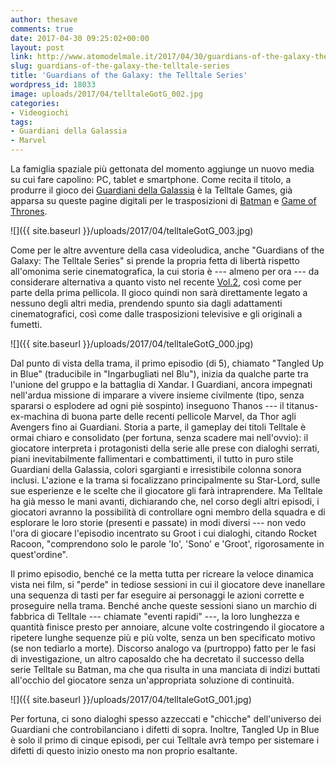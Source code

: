 ```yaml
---
author: thesave
comments: true
date: 2017-04-30 09:25:02+00:00
layout: post
link: http://www.atomodelmale.it/2017/04/30/guardians-of-the-galaxy-the-telltale-series/
slug: guardians-of-the-galaxy-the-telltale-series
title: 'Guardians of the Galaxy: the Telltale Series'
wordpress_id: 18033
image: uploads/2017/04/telltaleGotG_002.jpg
categories:
- Videogiochi
tags:
- Guardiani della Galassia
- Marvel
---
```


La famiglia spaziale più gettonata del momento aggiunge un nuovo media su cui fare capolino: PC, tablet e smartphone. Come recita il titolo, a produrre il gioco dei [Guardiani della Galassia](/2014/10/26/i-guardiani-della-galassia/) è la Telltale Games, già apparsa su queste pagine digitali per le trasposizioni di [Batman](/2016/08/25/batman-the-telltale-series/) e [Game of Thrones](/2016/08/25/batman-the-telltale-series/).

![]({{ site.baseurl }}/uploads/2017/04/telltaleGotG_003.jpg)

Come per le altre avventure della casa videoludica, anche "Guardians of the Galaxy: The Telltale Series" si prende la propria fetta di libertà rispetto all'omonima serie cinematografica, la cui storia è --- almeno per ora --- da considerare alternativa a quanto visto nel recente [Vol.2](/2017/04/27/guardiani-della-galassia-vol-2/), così come per parte della prima pellicola. Il gioco quindi non sarà direttamente legato a nessuno degli altri media, prendendo spunto sia dagli adattamenti cinematografici, così come dalle trasposizioni televisive e gli originali a fumetti.

![]({{ site.baseurl }}/uploads/2017/04/telltaleGotG_000.jpg)

Dal punto di vista della trama, il primo episodio (di 5), chiamato "Tangled Up in Blue" (traducibile in "Ingarbugliati nel Blu"), inizia da qualche parte tra l'unione del gruppo e la battaglia di Xandar. I Guardiani, ancora impegnati nell'ardua missione di imparare a vivere insieme civilmente (tipo, senza spararsi o esplodere ad ogni piè sospinto) inseguono Thanos --- il titanus-ex-machina di buona parte delle recenti pellicole Marvel, da Thor agli Avengers fino ai Guardiani. Storia a parte, il gameplay dei titoli Telltale è ormai chiaro e consolidato (per fortuna, senza scadere mai nell'ovvio): il giocatore interpreta i protagonisti della serie alle prese con dialoghi serrati, piani inevitabilmente fallimentari e combattimenti, il tutto in puro stile Guardiani della Galassia, colori sgargianti e irresistibile colonna sonora inclusi. L'azione e la trama si focalizzano principalmente su Star-Lord, sulle sue esperienze e le scelte che il giocatore gli farà intraprendere. Ma Telltale ha già messo le mani avanti, dichiarando che, nel corso degli altri episodi, i giocatori avranno la possibilità di controllare ogni membro della squadra e di esplorare le loro storie (presenti e passate) in modi diversi --- non vedo l'ora di giocare l'episodio incentrato su Groot i cui dialoghi, citando Rocket Racoon, "comprendono solo le parole 'Io', 'Sono' e 'Groot', rigorosamente in quest'ordine".

Il primo episodio, benché ce la metta tutta per ricreare la veloce dinamica vista nei film, si "perde" in tediose sessioni in cui il giocatore deve inanellare una sequenza di tasti per far eseguire ai personaggi le azioni corrette e proseguire nella trama. Benché anche queste sessioni siano un marchio di fabbrica di Telltale --- chiamate "eventi rapidi" ---, la loro lunghezza e quantità finisce presto per annoiare, alcune volte costringendo il giocatore a ripetere lunghe sequenze più e più volte, senza un ben specificato motivo (se non tediarlo a morte). Discorso analogo va (purtroppo) fatto per le fasi di investigazione, un altro caposaldo che ha decretato il successo della serie Telltale su Batman, ma che qua risulta in una manciata di indizi buttati all'occhio del giocatore senza un'appropriata soluzione di continuità.

![]({{ site.baseurl }}/uploads/2017/04/telltaleGotG_001.jpg)

Per fortuna, ci sono dialoghi spesso azzeccati e "chicche" dell'universo dei Guardiani che controbilanciano i difetti di sopra. Inoltre, Tangled Up in Blue è solo il primo di cinque episodi, per cui Telltale avrà tempo per sistemare i difetti di questo inizio onesto ma non proprio esaltante.
